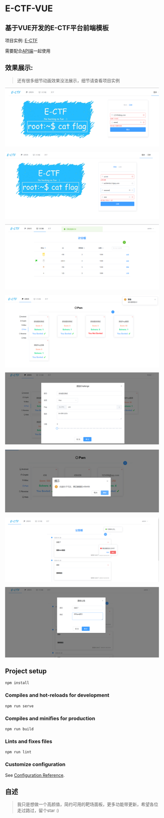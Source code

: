 # E-CTF-VUE

## 基于VUE开发的E-CTF平台前端模板
项目实例: [E-CTF](http://39.106.85.139/index)

需要配合[API端](https://github.com/RGDZ-GZU/E-CTF-API.git)一起使用

## 效果展示:
> 还有很多细节动画效果没法展示，细节请查看项目实例

![login](./img/login.png)

![register](./img/register.png)

![scoreCard](./img/scoreCard.png)

![challenges](./img/challenges.png)

![add_challenge](./img/add_challenge.png)

![del_challenge](./img/del_challenge.png)

![anncs](./img/anncs.png)

![add_annc](./img/add_annc.png)

## Project setup
```
npm install
```

### Compiles and hot-reloads for development
```
npm run serve
```

### Compiles and minifies for production
```
npm run build
```

### Lints and fixes files
```
npm run lint
```

### Customize configuration
See [Configuration Reference](https://cli.vuejs.org/config/).

## 自述
> 我只是想做一个高颜值，简约可用的靶场面板，更多功能带更新，希望各位走过路过，留个star :)